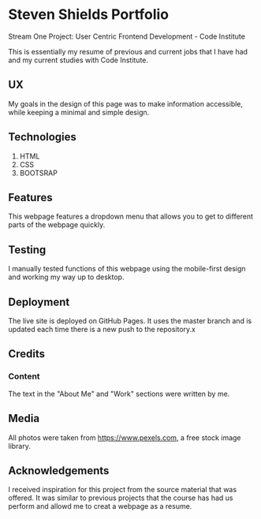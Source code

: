 # Steven Shields Portfolio
Stream One Project: User Centric Frontend Development - Code Institute

This is essentially my resume of previous and current jobs that I have had and my current studies with Code Institute.

## UX
My goals in the design of this page was to make information accessible, while keeping a minimal and simple design.

## Technologies
1. HTML
2. CSS
3. BOOTSRAP

## Features
This webpage features a dropdown menu that allows you to get to different parts of the webpage quickly.

## Testing
I manually tested functions of this webpage using the mobile-first design and working my way up to desktop.

## Deployment
The live site is deployed on GitHub Pages. It uses the master branch and is updated each time there is a new push to the repository.x

## Credits
### Content
The text in the "About Me" and "Work" sections were written by me.

## Media
All photos were taken from https://www.pexels.com, a free stock image library.

## Acknowledgements
I received inspiration for this project from the source material that was offered. It was similar to previous projects that the course has had us perform and allowd me to creat a webpage as a resume.